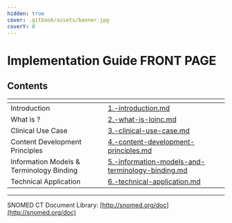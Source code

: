 ```yaml
---
hidden: true
cover: .gitbook/assets/banner.jpg
coverY: 0
---
```


# Implementation Guide FRONT PAGE

## Contents

<table data-view="cards"><thead><tr><th></th><th data-hidden data-card-target data-type="content-ref"></th></tr></thead><tbody><tr><td>Introduction</td><td><a href="introduction/1.-introduction.md">1.-introduction.md</a></td></tr><tr><td>What is ?</td><td><a href="what-is-loinc/2.-what-is-loinc.md">2.-what-is-loinc.md</a></td></tr><tr><td>Clinical Use Case</td><td><a href="clinical-use-case/3.-clinical-use-case.md">3.-clinical-use-case.md</a></td></tr><tr><td>Content Development Principles</td><td><a href="content-development-principles/4.-content-development-principles.md">4.-content-development-principles.md</a></td></tr><tr><td>Information Models &#x26; Terminology Binding</td><td><a href="information-models-and-terminology-binding/5.-information-models-and-terminology-binding.md">5.-information-models-and-terminology-binding.md</a></td></tr><tr><td>Technical Application</td><td><a href="technical-application/6.-technical-application.md">6.-technical-application.md</a></td></tr></tbody></table>

***

SNOMED CT Document Library: [http://snomed.org/doc](http://snomed.org/doc)
